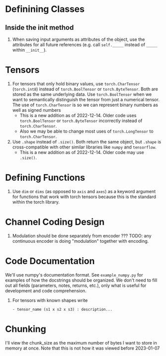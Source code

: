 # Definining Classes

## Inside the __init__ method
1. When saving input arguments as attributes of the object, use the attributes for all future references (e.g. call `self._____` instead of `_____` within `__init__`).

# Tensors
1. For tensors that only hold binary values, use `torch.CharTensor` (`torch.int8`) instead of `torch.BoolTensor` or `torch.ByteTensor`. Both are stored as the same underlying data. Use `torch.BoolTensor` when we want to semantically distinguish the tensor from just a numerical tensor. The use of `torch.CharTensor` is so we can represent binary numbers as well as signed numbers
   - This is a new addition as of 2022-12-14. Older code uses `torch.BoolTensor` or `torch.ByteTensor` incorrectly instead of `torch.CharTensor`.
   - Also we may be able to change most uses of `torch.LongTensor` to `torch.CharTensor`.
2. Use `.shape` instead of `.size()`. Both return the same object, but `.shape` is cross-compatible with other similar libraries like `numpy` and `tensorflow`.
   - This is a new addition as of 2022-12-14. Older code may use `.size()`.

# Defining Functions
1. Use `dim` or `dims` (as opposed to `axis` and `axes`) as a keyword argument for functions that work with torch tensors because this is the standard within the torch library. 

# Channel Coding Design
1. Modulation should be done separately from encoder ??? TODO: any continuous encoder is doing "modulation" together with encoding.

# Code Documentation
We'll use numpy's documentation format. See `example_numpy.py` for examples of how the docstrings should be organized. We don't need to fill out all fields (parameters, notes, returns, etc.), only what is useful for development and code comprehension.
1. For tensors with known shapes write 
   ```
   - tensor_name (s1 x s2 x s3) : description...
   ```

# Chunking
I'll view the chunk_size as the maximum number of bytes I want to store in memory at once. Note that this is not how it was viewed before 2023-01-07